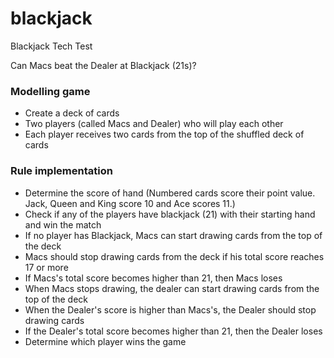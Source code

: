 # blackjack
Blackjack Tech Test

Can Macs beat the Dealer at Blackjack (21s)?

### Modelling game

- Create a deck of cards
- Two players (called Macs and Dealer) who will play each other
- Each player receives two cards from the top of the shuffled deck of cards

### Rule implementation
 - Determine the score of hand (Numbered cards score their point value. Jack, Queen and King score 10 and Ace scores 11.)
 - Check if any of the players have blackjack (21) with their starting hand and win the match
 - If no player has Blackjack, Macs can start drawing cards from the top of the deck
 - Macs should stop drawing cards from the deck if his total score reaches 17 or more
 - If Macs's total score becomes higher than 21, then Macs loses
 - When Macs stops drawing, the dealer can start drawing cards from the top of the deck
 - When the Dealer's score is higher than Macs's, the Dealer should stop drawing cards
 - If the Dealer's total score becomes higher than 21, then the Dealer loses
 - Determine which player wins the game
